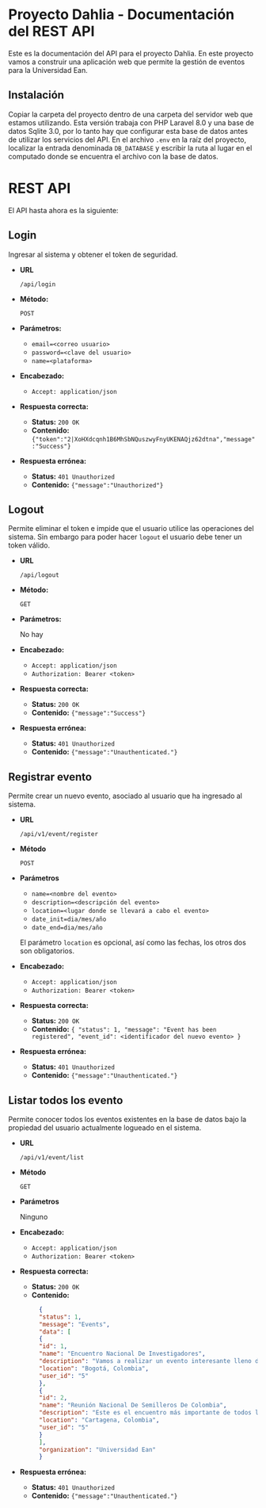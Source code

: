 # Proyecto Dahlia - Documentación del REST API

Este es la documentación del API para el proyecto Dahlia. En este proyecto vamos
a construir una aplicación web que permite la gestión de eventos para la Universidad
Ean.

## Instalación

Copiar la carpeta del proyecto dentro de una carpeta del servidor web que estamos
utilizando. Esta versión trabaja con PHP Laravel 8.0 y una base de datos Sqlite 3.0,
por lo tanto hay que configurar esta base de datos antes de utilizar los servicios
del API. En el archivo `.env` en la raíz del proyecto, localizar la entrada denominada
`DB_DATABASE` y escribir la ruta al lugar en el computado donde se encuentra el
archivo con la base de datos.

# REST API

El API hasta ahora es la siguiente:

**Login**
---

  Ingresar al sistema y obtener el token de seguridad.

* **URL**

  `/api/login`

* **Método:**
 
  `POST`

* **Parámetros:**

  - `email=<correo usuario>`
  - `password=<clave del usuario>`
  - `name=<plataforma>`
    
* **Encabezado:**

  - `Accept: application/json`
    
* **Respuesta correcta:**

  - **Status:** `200 OK`
  - **Contenido:** `{"token":"2|XoHXdcqnh1B6MhSbNQuszwyFnyUKENAQjz62dtna","message":"Success"}`
    
* **Respuesta errónea:**

  - **Status:** `401 Unauthorized`
  - **Contenido:** `{"message":"Unauthorized"}`

**Logout**
---

Permite eliminar el token e impide que el usuario utilice las operaciones del sistema.
Sin embargo para poder hacer `logout` el usuario debe tener un token válido.

* **URL**

  `/api/logout`

* **Método:**

  `GET`

* **Parámetros:**

    No hay 

* **Encabezado:**

    - `Accept: application/json`
    - `Authorization: Bearer <token>`

* **Respuesta correcta:**

    - **Status:** `200 OK`
    - **Contenido:** `{"message":"Success"}`

* **Respuesta errónea:**

    - **Status:** `401 Unauthorized`
    - **Contenido:** `{"message":"Unauthenticated."}`

**Registrar evento**
---

Permite crear un nuevo evento, asociado al usuario que ha ingresado al sistema.

* **URL**

  `/api/v1/event/register`

* **Método**

  `POST`

* **Parámetros**

    - `name=<nombre del evento>`  
    - `description=<descripción del evento>`
    - `location=<lugar donde se llevará a cabo el evento>`
    - `date_init=dia/mes/año`
    - `date_end=dia/mes/año`
    
    El parámetro `location` es opcional, así como las fechas, los otros dos son obligatorios.

* **Encabezado:**

    - `Accept: application/json`
    - `Authorization: Bearer <token>`

* **Respuesta correcta:**

    - **Status:** `200 OK`
    - **Contenido:** `{
        "status": 1,
        "message": "Event has been registered",
        "event_id": <identificador del nuevo evento>
      }`

* **Respuesta errónea:**

    - **Status:** `401 Unauthorized`
    - **Contenido:** `{"message":"Unauthenticated."}`

**Listar todos los evento**
---

Permite conocer todos los eventos existentes en la base de datos bajo la propiedad
del usuario actualmente logueado en el sistema.

* **URL**

  `/api/v1/event/list`

* **Método**

  `GET`

* **Parámetros**

    Ninguno
  
* **Encabezado:**

    - `Accept: application/json`
    - `Authorization: Bearer <token>`

* **Respuesta correcta:**

    - **Status:** `200 OK`
    - **Contenido:** 
      ```json
        {
        "status": 1,
        "message": "Events",
        "data": [
        {
        "id": 1,
        "name": "Encuentro Nacional De Investigadores",
        "description": "Vamos a realizar un evento interesante lleno de cosas aun mas interesantes. Sean todos bienvenidos.",
        "location": "Bogotá, Colombia",
        "user_id": "5"
        },
        {
        "id": 2,
        "name": "Reunión Nacional De Semilleros De Colombia",
        "description": "Este es el encuentro más importante de todos los tiempos. No se que vamos a hacer ahora.",
        "location": "Cartagena, Colombia",
        "user_id": "5"
        }
        ],
        "organization": "Universidad Ean"
        }      
      ```
* **Respuesta errónea:**

    - **Status:** `401 Unauthorized`
    - **Contenido:** `{"message":"Unauthenticated."}`
